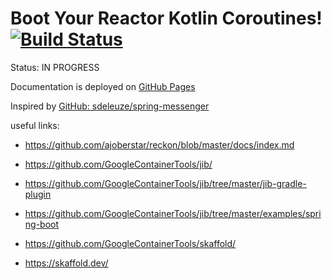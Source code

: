 # Boot Your Reactor Kotlin Coroutines! [![Build Status](https://travis-ci.org/daggerok/boot-your-reactor-kotlin-coroutines.svg?branch=master)](https://travis-ci.org/daggerok/boot-your-reactor-kotlin-coroutines)

Status: IN PROGRESS

Documentation is deployed on [GitHub Pages](https://daggerok.github.io/boot-your-reactor-kotlin-coroutines/)

Inspired by [GitHub: sdeleuze/spring-messenger](https://github.com/sdeleuze/spring-messenger)

useful links:

* https://github.com/ajoberstar/reckon/blob/master/docs/index.md

* https://github.com/GoogleContainerTools/jib/
* https://github.com/GoogleContainerTools/jib/tree/master/jib-gradle-plugin
* https://github.com/GoogleContainerTools/jib/tree/master/examples/spring-boot

* https://github.com/GoogleContainerTools/skaffold/
* https://skaffold.dev/
